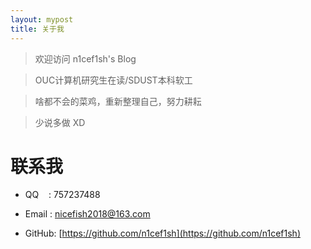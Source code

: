 ```yaml
---
layout: mypost
title: 关于我
---
```


> 欢迎访问 n1cef1sh's Blog  
 
> OUC计算机研究生在读/SDUST本科软工  

> 啥都不会的菜鸡，重新整理自己，努力耕耘  

> 少说多做 XD




# 联系我

- QQ&nbsp;&nbsp;&nbsp;&nbsp;: 757237488

- Email&nbsp;: nicefish2018@163.com

- GitHub: [https://github.com/n1cef1sh](https://github.com/n1cef1sh)
